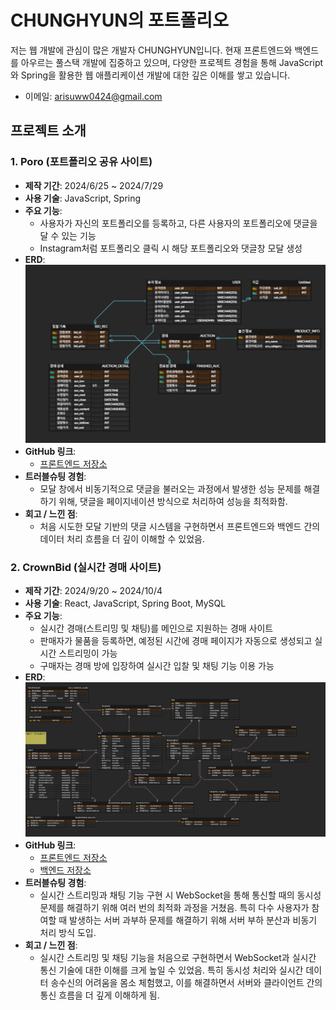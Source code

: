 # CHUNGHYUN의 포트폴리오

저는 웹 개발에 관심이 많은 개발자 CHUNGHYUN입니다. 현재 프론트엔드와 백엔드를 아우르는 풀스택 개발에 집중하고 있으며, 다양한 프로젝트 경험을 통해 JavaScript와 Spring을 활용한 웹 애플리케이션 개발에 대한 깊은 이해를 쌓고 있습니다.

- 이메일: arisuww0424@gmail.com

## 프로젝트 소개

### 1. Poro (포트폴리오 공유 사이트)
- **제작 기간**: 2024/6/25 ~ 2024/7/29
- **사용 기술**: JavaScript, Spring
- **주요 기능**: 
  - 사용자가 자신의 포트폴리오를 등록하고, 다른 사용자의 포트폴리오에 댓글을 달 수 있는 기능
  - Instagram처럼 포트폴리오 클릭 시 해당 포트폴리오와 댓글창 모달 생성
- **ERD**: ![Poro ERD](./ERD/Poro.png)
- **GitHub 링크**: 
  - [프론트엔드 저장소](https://github.com/NCamp-DevOps12-Group3/Portfolio-Mini-Project)
- **트러블슈팅 경험**:
  - 모달 창에서 비동기적으로 댓글을 불러오는 과정에서 발생한 성능 문제를 해결하기 위해, 댓글을 페이지네이션 방식으로 처리하여 성능을 최적화함.
- **회고 / 느낀 점**:
  - 처음 시도한 모달 기반의 댓글 시스템을 구현하면서 프론트엔드와 백엔드 간의 데이터 처리 흐름을 더 깊이 이해할 수 있었음.

### 2. CrownBid (실시간 경매 사이트)
- **제작 기간**: 2024/9/20 ~ 2024/10/4
- **사용 기술**: React, JavaScript, Spring Boot, MySQL
- **주요 기능**:
  - 실시간 경매(스트리밍 및 채팅)를 메인으로 지원하는 경매 사이트
  - 판매자가 물품을 등록하면, 예정된 시간에 경매 페이지가 자동으로 생성되고 실시간 스트리밍이 가능
  - 구매자는 경매 방에 입장하여 실시간 입찰 및 채팅 기능 이용 가능
- **ERD**: ![CrownBid ERD](./ERD/CrownBids.png)
- **GitHub 링크**: 
  - [프론트엔드 저장소](https://github.com/Naver-Cloud-Team-Extreme/2nd_frontend)
  - [백엔드 저장소](https://github.com/Naver-Cloud-Team-Extreme/2nd_backend)
- **트러블슈팅 경험**:
  - 실시간 스트리밍과 채팅 기능 구현 시 WebSocket을 통해 통신할 때의 동시성 문제를 해결하기 위해 여러 번의 최적화 과정을 거쳤음. 특히 다수 사용자가 참여할 때 발생하는 서버 과부하 문제를 해결하기 위해 서버 부하 분산과 비동기 처리 방식 도입.
- **회고 / 느낀 점**:
  - 실시간 스트리밍 및 채팅 기능을 처음으로 구현하면서 WebSocket과 실시간 통신 기술에 대한 이해를 크게 높일 수 있었음. 특히 동시성 처리와 실시간 데이터 송수신의 어려움을 몸소 체험했고, 이를 해결하면서 서버와 클라이언트 간의 통신 흐름을 더 깊게 이해하게 됨.
